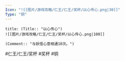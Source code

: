 ```yaml
---
Icon: "![[图片/游戏攻略/仁王/仁王/奖杯/以心传心.png|30]]"
Type: "铜"
---
```

```ad-common-bronze-trophy
title: (Title:: "以心传心")
![[图片/游戏攻略/仁王/仁王/奖杯/以心传心.png|100]]

(Comment:: "与妖怪心意相通10次。")
```

#仁王/仁王/奖杯 #奖杯 #铜
